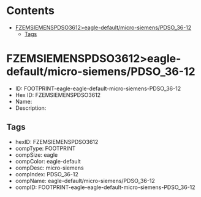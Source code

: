 



Contents
========

* [FZEMSIEMENSPDSO3612>eagle-default/micro-siemens/PDSO_36-12](#fzemsiemenspdso3612eagle-defaultmicro-siemenspdso_36-12)
	* [Tags](#tags)

# FZEMSIEMENSPDSO3612>eagle-default/micro-siemens/PDSO_36-12

- ID: FOOTPRINT-eagle-eagle-default-micro-siemens-PDSO_36-12
- Hex ID: FZEMSIEMENSPDSO3612
- Name: 
- Description: 

## Tags

- hexID: FZEMSIEMENSPDSO3612
- oompType: FOOTPRINT
- oompSize: eagle
- oompColor: eagle-default
- oompDesc: micro-siemens
- oompIndex: PDSO_36-12
- oompName: eagle-default/micro-siemens/PDSO_36-12
- oompID: FOOTPRINT-eagle-eagle-default-micro-siemens-PDSO_36-12
